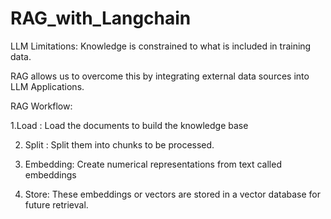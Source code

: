 # RAG_with_Langchain

LLM Limitations: Knowledge is constrained to what is included in training data.

RAG allows us to overcome this by integrating external data sources into LLM Applications.

RAG Workflow:

 1.Load : Load the documents to build the knowledge base

2. Split : Split them into chunks to be processed.

3. Embedding: Create numerical representations from text called embeddings

4. Store: These embeddings or vectors are stored in a vector database for future retrieval.

